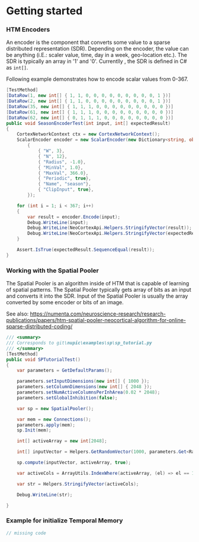 # Getting started

### HTM Encoders

An encoder is the component that converts some value to a sparse distributed representation (SDR). Depending on the encoder, the value can be anything (i.E.: scaler value, time, day in a week, geo-location etc.). The SDR is typically an array in '1' and '0'. Currentlly , the SDR is defined in C# as `int[]`.

Following example demonstrates how to encode scalar values from 0-367.

```csharp
[TestMethod]
[DataRow(1, new int[] { 1, 1, 0, 0, 0, 0, 0, 0, 0, 0, 0, 1 })]
[DataRow(2, new int[] { 1, 1, 0, 0, 0, 0, 0, 0, 0, 0, 0, 1 })]
[DataRow(35, new int[] { 1, 1, 1, 0, 0, 0, 0, 0, 0, 0, 0, 0 })]
[DataRow(61, new int[] { 1, 1, 1, 0, 0, 0, 0, 0, 0, 0, 0, 0 })]
[DataRow(62, new int[] { 0, 1, 1, 1, 0, 0, 0, 0, 0, 0, 0, 0 })]
public void SeasonEncoderTest(int input, int[] expectedResult)
{
    CortexNetworkContext ctx = new CortexNetworkContext();
    ScalarEncoder encoder = new ScalarEncoder(new Dictionary<string, object>()
        {
            { "W", 3},
            { "N", 12},
            { "Radius", -1.0},
            { "MinVal", 1.0},
            { "MaxVal", 366.0},
            { "Periodic", true},
            { "Name", "season"},
            { "ClipInput", true},
        });

    for (int i = 1; i < 367; i++)
    {
        var result = encoder.Encode(input);
        Debug.WriteLine(input);
        Debug.WriteLine(NeoCortexApi.Helpers.StringifyVector(result));
        Debug.WriteLine(NeoCortexApi.Helpers.StringifyVector(expectedResult));
    }

    Assert.IsTrue(expectedResult.SequenceEqual(result));
}
```

### Working with the Spatial Pooler

The Spatial Pooler is an algorithm inside of HTM that is capable of learning of spatial patterns. The Spatial Pooler typically gets array of bits as an input and converts it into the SDR. Input of the Spatial Pooler is usually the array converted by some encoder or bits of an image.

See also: https://numenta.com/neuroscience-research/research-publications/papers/htm-spatial-pooler-neocortical-algorithm-for-online-sparse-distributed-coding/

```csharp
/// <summary>
/// Corresponds to git\nupic\examples\sp\sp_tutorial.py
/// </summary>
[TestMethod]
public void SPTutorialTest()
{
    var parameters = GetDefaultParams();

    parameters.setInputDimensions(new int[] { 1000 });
    parameters.setColumnDimensions(new int[] { 2048 });
    parameters.setNumActiveColumnsPerInhArea(0.02 * 2048);
    parameters.setGlobalInhibition(false);

    var sp = new SpatialPooler();

    var mem = new Connections();
    parameters.apply(mem);
    sp.Init(mem);

    int[] activeArray = new int[2048];

    int[] inputVector = Helpers.GetRandomVector(1000, parameters.Get<Random>(KEY.RANDOM));

    sp.compute(inputVector, activeArray, true);

    var activeCols = ArrayUtils.IndexWhere(activeArray, (el) => el == 1);

    var str = Helpers.StringifyVector(activeCols);

    Debug.WriteLine(str);

}

```

### Example for initialize Temporal Memory

```csharp
// missing code
```
